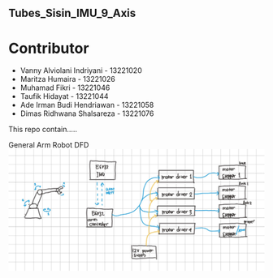 ## Tubes_Sisin_IMU_9_Axis

# Contributor
- Vanny Alviolani Indriyani   - 13221020 
- Maritza Humaira             - 13221026
- Muhamad Fikri               - 13221046
- Taufik Hidayat              - 13221044
- Ade Irman Budi Hendriawan   - 13221058 
- Dimas Ridhwana Shalsareza   - 13221076

This repo contain.....

General Arm Robot DFD
![alt text](https://github.com/DimasRidhwanaS/Tubes_Sisin_IMU_9_Axis/blob/main/z.other/Stepper%20diagram.jpg)
